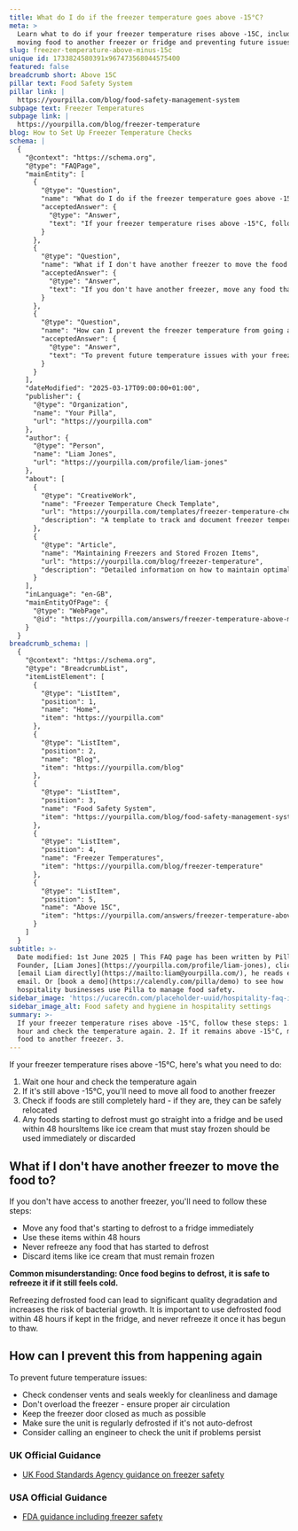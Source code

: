 ```yaml
---
title: What do I do if the freezer temperature goes above -15°C?
meta: >
  Learn what to do if your freezer temperature rises above -15C, including
  moving food to another freezer or fridge and preventing future issues.
slug: freezer-temperature-above-minus-15c
unique id: 1733824580391x967473568044575400
featured: false
breadcrumb short: Above 15C
pillar text: Food Safety System
pillar link: |
  https://yourpilla.com/blog/food-safety-management-system
subpage text: Freezer Temperatures
subpage link: |
  https://yourpilla.com/blog/freezer-temperature
blog: How to Set Up Freezer Temperature Checks
schema: |
  {
    "@context": "https://schema.org",
    "@type": "FAQPage",
    "mainEntity": [
      {
        "@type": "Question",
        "name": "What do I do if the freezer temperature goes above -15°C?",
        "acceptedAnswer": {
          "@type": "Answer",
          "text": "If your freezer temperature rises above -15°C, follow these steps: 1. Wait one hour and check the temperature again. 2. If it remains above -15°C, move all food to another freezer. 3. Check if foods are completely hard. If so, they can be safely relocated. 4. Any foods starting to defrost should be moved to a fridge and used within 48 hours. Items like ice cream that must stay frozen should be used immediately or discarded."
        }
      },
      {
        "@type": "Question",
        "name": "What if I don't have another freezer to move the food to?",
        "acceptedAnswer": {
          "@type": "Answer",
          "text": "If you don't have another freezer, move any food that is starting to defrost to a fridge immediately. Use these items within 48 hours and never refreeze any food that has started to defrost. Discard items like ice cream that must remain frozen."
        }
      },
      {
        "@type": "Question",
        "name": "How can I prevent the freezer temperature from going above -15°C?",
        "acceptedAnswer": {
          "@type": "Answer",
          "text": "To prevent future temperature issues with your freezer, ensure regular maintenance including: 1. Checking condenser vents and seals weekly for cleanliness and damage. 2. Avoiding overloading the freezer to ensure proper air circulation. 3. Keeping the freezer door closed as much as possible. 4. Regularly defrosting the unit if it's not auto-defrost. 5. Consider having an engineer check the unit if problems persist."
        }
      }
    ],
    "dateModified": "2025-03-17T09:00:00+01:00",
    "publisher": {
      "@type": "Organization",
      "name": "Your Pilla",
      "url": "https://yourpilla.com"
    },
    "author": {
      "@type": "Person",
      "name": "Liam Jones",
      "url": "https://yourpilla.com/profile/liam-jones"
    },
    "about": [
      {
        "@type": "CreativeWork",
        "name": "Freezer Temperature Check Template",
        "url": "https://yourpilla.com/templates/freezer-temperature-check",
        "description": "A template to track and document freezer temperatures to ensure compliance and safety."
      },
      {
        "@type": "Article",
        "name": "Maintaining Freezers and Stored Frozen Items",
        "url": "https://yourpilla.com/blog/freezer-temperature",
        "description": "Detailed information on how to maintain optimal temperatures in freezers for safety and efficiency."
      }
    ],
    "inLanguage": "en-GB",
    "mainEntityOfPage": {
      "@type": "WebPage",
      "@id": "https://yourpilla.com/answers/freezer-temperature-above-minus-15c"
    }
  }
breadcrumb_schema: |
  {
    "@context": "https://schema.org",
    "@type": "BreadcrumbList",
    "itemListElement": [
      {
        "@type": "ListItem",
        "position": 1,
        "name": "Home",
        "item": "https://yourpilla.com"
      },
      {
        "@type": "ListItem",
        "position": 2,
        "name": "Blog",
        "item": "https://yourpilla.com/blog"
      },
      {
        "@type": "ListItem",
        "position": 3,
        "name": "Food Safety System",
        "item": "https://yourpilla.com/blog/food-safety-management-system"
      },
      {
        "@type": "ListItem",
        "position": 4,
        "name": "Freezer Temperatures",
        "item": "https://yourpilla.com/blog/freezer-temperature"
      },
      {
        "@type": "ListItem",
        "position": 5,
        "name": "Above 15C",
        "item": "https://yourpilla.com/answers/freezer-temperature-above-minus-15c"
      }
    ]
  }
subtitle: >-
  Date modified: 1st June 2025 | This FAQ page has been written by Pilla
  Founder, [Liam Jones](https://yourpilla.com/profile/liam-jones), click to
  [email Liam directly](https://mailto:liam@yourpilla.com/), he reads every
  email. Or [book a demo](https://calendly.com/pilla/demo) to see how
  hospitality businesses use Pilla to manage food safety.
sidebar_image: 'https://ucarecdn.com/placeholder-uuid/hospitality-faq-image.jpg'
sidebar_image_alt: Food safety and hygiene in hospitality settings
summary: >-
  If your freezer temperature rises above -15°C, follow these steps: 1. Wait one
  hour and check the temperature again. 2. If it remains above -15°C, move all
  food to another freezer. 3.
---
```

If your freezer temperature rises above -15°C, here's what you need to do:

1.  Wait one hour and check the temperature again
2.  If it's still above -15°C, you'll need to move all food to another freezer
3.  Check if foods are still completely hard - if they are, they can be safely relocated
4.  Any foods starting to defrost must go straight into a fridge and be used within 48 hoursItems like ice cream that must stay frozen should be used immediately or discarded

## What if I don't have another freezer to move the food to?

If you don't have access to another freezer, you'll need to follow these steps:

-   Move any food that's starting to defrost to a fridge immediately
-   Use these items within 48 hours
-   Never refreeze any food that has started to defrost
-   Discard items like ice cream that must remain frozen

**Common misunderstanding: Once food begins to defrost, it is safe to refreeze it if it still feels cold.**

Refreezing defrosted food can lead to significant quality degradation and increases the risk of bacterial growth. It is important to use defrosted food within 48 hours if kept in the fridge, and never refreeze it once it has begun to thaw.

## How can I prevent this from happening again

To prevent future temperature issues:

-   Check condenser vents and seals weekly for cleanliness and damage
-   Don't overload the freezer - ensure proper air circulation
-   Keep the freezer door closed as much as possible
-   Make sure the unit is regularly defrosted if it's not auto-defrost
-   Consider calling an engineer to check the unit if problems persist

### UK Official Guidance

-   [UK Food Standards Agency guidance on freezer safety](https://www.food.gov.uk/safety-hygiene/how-to-chill-freeze-and-defrost-food-safely)

### USA Official Guidance

-   [FDA guidance including freezer safety](https://www.fda.gov/consumers/consumer-updates/are-you-storing-food-safely)
